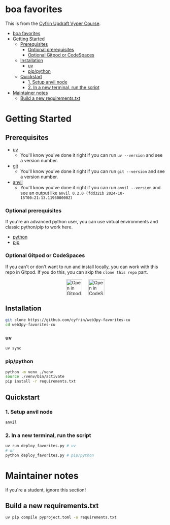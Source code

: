 # boa favorites

This is from the [Cyfrin Updraft Vyper Course]().

- [boa favorites](#boa-favorites)
- [Getting Started](#getting-started)
  - [Prerequisites](#prerequisites)
    - [Optional prerequisites](#optional-prerequisites)
    - [Optional Gitpod or CodeSpaces](#optional-gitpod-or-codespaces)
  - [Installation](#installation)
    - [uv](#uv)
    - [pip/python](#pippython)
  - [Quickstart](#quickstart)
    - [1. Setup anvil node](#1-setup-anvil-node)
    - [2. In a new terminal, run the script](#2-in-a-new-terminal-run-the-script)
- [Maintainer notes](#maintainer-notes)
  - [Build a new requirements.txt](#build-a-new-requirementstxt)


# Getting Started

## Prerequisites

- [uv](https://docs.astral.sh/uv/)
  - You'll know you've done it right if you can run `uv --version` and see a version number.
- [git](https://git-scm.com/)
  - You'll know you've done it right if you can run `git --version` and see a version number.
- [anvil](https://book.getfoundry.sh/anvil/)
  - You'll know you've done it right if you can run `anvil --version` and see an output like `anvil 0.2.0 (fdd321b 2024-10-15T00:21:13.119600000Z)`

### Optional prerequisites

If you're an advanced python user, you can use virtual environments and classic python/pip to work here.

- [python](https://www.python.org/)
- [pip](https://pypi.org/project/pip/)

### Optional Gitpod or CodeSpaces

If you can't or don't want to run and install locally, you can work with this repo in Gitpod. If you do this, you can skip the `clone this repo` part.

<div style="display: flex; justify-content: center; gap: 20px;">
  <a href="https://gitpod.io/#github.com/cyfrin/boa-favorites-cu">
    <img src="https://gitpod.io/button/open-in-gitpod.svg" alt="Open in Gitpod" style="height: 50px;">
  </a>
  <a href="https://github.dev/Cyfrin/boa-favorites-cu">
    <img src="https://www.svgrepo.com/show/347707/codespaces.svg" alt="Open in CodeSpaces" style="height: 50px;">
  </a>
</div>


## Installation

```bash
git clone https://github.com/cyfrin/web3py-favorites-cu
cd web3py-favorites-cu
```

### uv 

```bash
uv sync
```

### pip/python

```bash
python -m venv ./venv
source ./venv/bin/activate
pip install -r requirements.txt
```

## Quickstart

### 1. Setup anvil node

```bash
anvil
```

### 2. In a new terminal, run the script

```bash
uv run deploy_favorites.py # uv
# or
python deploy_favorites.py # pip/python
```

# Maintainer notes

If you're a student, ignore this section!

## Build a new requirements.txt

```bash
uv pip compile pyproject.toml -o requirements.txt
```